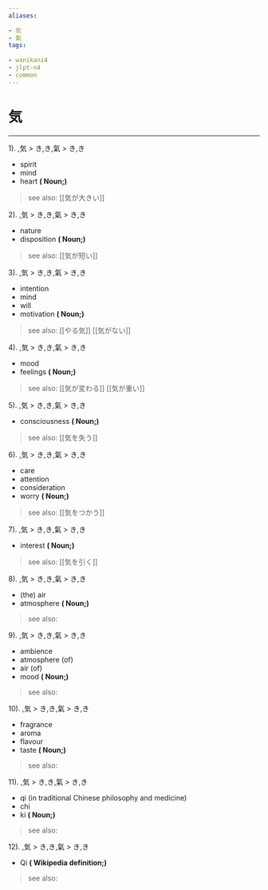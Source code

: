 ```yaml
---
aliases:
    
- 気
- 氣
tags:
    
- wanikani4
- jlpt-n4
- common
---
```


# 気
---
1).
,気 > き,き,氣 > き,き

- spirit
- mind
- heart
**( Noun;)**
> see also:  [[気が大きい]]
            
2).
,気 > き,き,氣 > き,き

- nature
- disposition
**( Noun;)**
> see also:  [[気が短い]]
            
3).
,気 > き,き,氣 > き,き

- intention
- mind
- will
- motivation
**( Noun;)**
> see also:  [[やる気]] [[気がない]]
            
4).
,気 > き,き,氣 > き,き

- mood
- feelings
**( Noun;)**
> see also:  [[気が変わる]] [[気が重い]]
            
5).
,気 > き,き,氣 > き,き

- consciousness
**( Noun;)**
> see also:  [[気を失う]]
            
6).
,気 > き,き,氣 > き,き

- care
- attention
- consideration
- worry
**( Noun;)**
> see also:  [[気をつかう]]
            
7).
,気 > き,き,氣 > き,き

- interest
**( Noun;)**
> see also:  [[気を引く]]
            
8).
,気 > き,き,氣 > き,き

- (the) air
- atmosphere
**( Noun;)**
> see also: 
            
9).
,気 > き,き,氣 > き,き

- ambience
- atmosphere (of)
- air (of)
- mood
**( Noun;)**
> see also: 
            
10).
,気 > き,き,氣 > き,き

- fragrance
- aroma
- flavour
- taste
**( Noun;)**
> see also: 
            
11).
,気 > き,き,氣 > き,き

- qi (in traditional Chinese philosophy and medicine)
- chi
- ki
**( Noun;)**
> see also: 
            
12).
,気 > き,き,氣 > き,き

- Qi
**( Wikipedia definition;)**
> see also: 
            